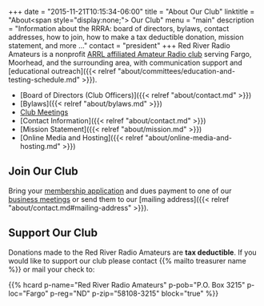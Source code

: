 +++
date = "2015-11-21T10:15:34-06:00"
title = "About Our Club"
linktitle = "About<span style=\"display:none;\"> Our Club</span>"
menu = "main"
description = "Information about the RRRA: board of directors, bylaws, contact addresses, how to join, how to make a tax deductible donation, mission statement, and more ..."
contact = "president"
+++
Red River Radio Amateurs is a nonprofit
[ARRL affiliated Amateur Radio club](http://www.arrl.org/Groups/view/red-river-radio-amateurs-inc/type:club)
serving Fargo, Moorhead, and the surrounding area, with communication
support and
[educational outreach]({{< relref "about/committees/education-and-testing-schedule.md" >}}).

* [Board of Directors \(Club Officers\)]({{< relref "about/contact.md" >}})
* [Bylaws]({{< relref "about/bylaws.md" >}})
* [Club Meetings](/dates/business-meetings)
* [Contact Information]({{< relref "about/contact.md" >}})
* [Mission Statement]({{< relref "about/mission.md" >}})
* [Online Media and Hosting]({{< relref "about/online-media-and-hosting.md" >}})

## Join Our Club

Bring your [membership application](/s/3iOnHKqxHlaDxxv)
and dues payment to one of our
[business meetings](/dates/business-meetings) or send them to our
[mailing address]({{< relref "about/contact.md#mailing-address" >}}).

## Support Our Club

Donations made to the Red River Radio Amateurs are **tax deductible**.
If you would like to support our club please contact
{{% mailto treasurer name %}}
or mail your check to:

{{% hcard p-name="Red River Radio Amateurs" p-pob="P.O. Box 3215" p-loc="Fargo" p-reg="ND" p-zip="58108-3215" block="true" %}}
